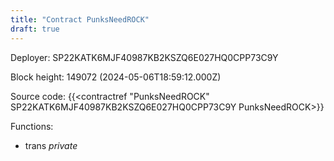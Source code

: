```yaml
---
title: "Contract PunksNeedROCK"
draft: true
---
```

Deployer: SP22KATK6MJF40987KB2KSZQ6E027HQ0CPP73C9Y


 



Block height: 149072 (2024-05-06T18:59:12.000Z)

Source code: {{<contractref "PunksNeedROCK" SP22KATK6MJF40987KB2KSZQ6E027HQ0CPP73C9Y PunksNeedROCK>}}

Functions:

* trans _private_

